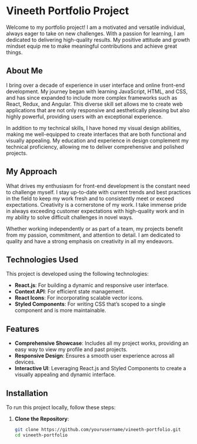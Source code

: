 # Vineeth Portfolio Project

Welcome to my portfolio project! I am a motivated and versatile individual, always eager to take on new challenges. With a passion for learning, I am dedicated to delivering high-quality results. My positive attitude and growth mindset equip me to make meaningful contributions and achieve great things.

## About Me

I bring over a decade of experience in user interface and online front-end development. My journey began with learning JavaScript, HTML, and CSS, and has since expanded to include more complex frameworks such as React, Redux, and Angular. This diverse skill set allows me to create web applications that are not only responsive and aesthetically pleasing but also highly powerful, providing users with an exceptional experience.

In addition to my technical skills, I have honed my visual design abilities, making me well-equipped to create interfaces that are both functional and visually appealing. My education and experience in design complement my technical proficiency, allowing me to deliver comprehensive and polished projects.

## My Approach

What drives my enthusiasm for front-end development is the constant need to challenge myself. I stay up-to-date with current trends and best practices in the field to keep my work fresh and to consistently meet or exceed expectations. Creativity is a cornerstone of my work. I take immense pride in always exceeding customer expectations with high-quality work and in my ability to solve difficult challenges in novel ways.

Whether working independently or as part of a team, my projects benefit from my passion, commitment, and attention to detail. I am dedicated to quality and have a strong emphasis on creativity in all my endeavors.

## Technologies Used

This project is developed using the following technologies:

- **React.js**: For building a dynamic and responsive user interface.
- **Context API**: For efficient state management.
- **React Icons**: For incorporating scalable vector icons.
- **Styled Components**: For writing CSS that’s scoped to a single component and is more maintainable.

## Features

- **Comprehensive Showcase**: Includes all my project works, providing an easy way to view my profile and past projects.
- **Responsive Design**: Ensures a smooth user experience across all devices.
- **Interactive UI**: Leveraging React.js and Styled Components to create a visually appealing and dynamic interface.

## Installation

To run this project locally, follow these steps:

1. **Clone the Repository**:
   ```bash
   git clone https://github.com/yourusername/vineeth-portfolio.git
   cd vineeth-portfolio
   ```
